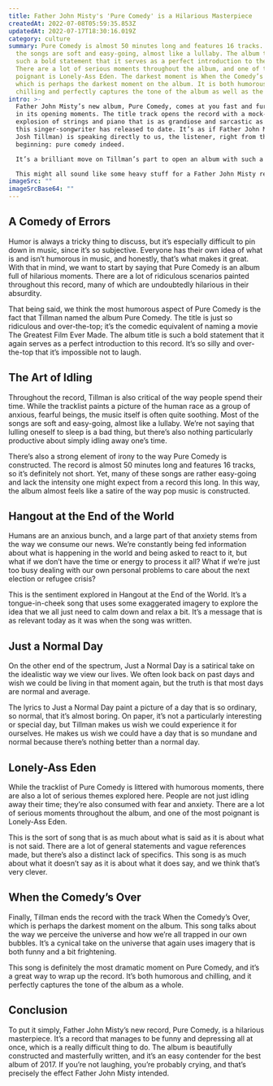 ```yaml
---
title: Father John Misty's 'Pure Comedy' is a Hilarious Masterpiece
createdAt: 2022-07-08T05:59:35.853Z
updatedAt: 2022-07-17T18:30:16.019Z
category: culture
summary: Pure Comedy is almost 50 minutes long and features 16 tracks. Most of
  the songs are soft and easy-going, almost like a lullaby. The album title is
  such a bold statement that it serves as a perfect introduction to the record.
  There are a lot of serious moments throughout the album, and one of the most
  poignant is Lonely-Ass Eden. The darkest moment is When the Comedy’s Over,
  which is perhaps the darkest moment on the album. It is both humorous and
  chilling and perfectly captures the tone of the album as well as the tone.
intro: >-
  Father John Misty’s new album, Pure Comedy, comes at you fast and furious
  in its opening moments. The title track opens the record with a mock-operatic
  explosion of strings and piano that is as grandiose and sarcastic as anything
  this singer-songwriter has released to date. It’s as if Father John Misty (aka
  Josh Tillman) is speaking directly to us, the listener, right from the
  beginning: pure comedy indeed. 

  It’s a brilliant move on Tillman’s part to open an album with such a statement piece, because it sets the tone for what is to follow. Pure Comedy continues with a theatrical bombast that feels more inspired by Broadway than indie rock; there are even snippets of voiceover scattered throughout to help drive home Tillman’s point. But what exactly is his point? That human existence is absurd? Yes, that too. And also something about being terrified of artificial intelligence taking over the world (and rightfully so). 

  This might all sound like some heavy stuff for a Father John Misty record, but trust us – it only gets heavier from here.
imageSrc: ""
imageSrcBase64: ""
---
```


## A Comedy of Errors

Humor is always a tricky thing to discuss, but it’s especially difficult to pin down in music, since it’s so subjective. Everyone has their own idea of what is and isn’t humorous in music, and honestly, that’s what makes it great. With that in mind, we want to start by saying that Pure Comedy is an album full of hilarious moments. There are a lot of ridiculous scenarios painted throughout this record, many of which are undoubtedly hilarious in their absurdity.

That being said, we think the most humorous aspect of Pure Comedy is the fact that Tillman named the album Pure Comedy. The title is just so ridiculous and over-the-top; it’s the comedic equivalent of naming a movie The Greatest Film Ever Made. The album title is such a bold statement that it again serves as a perfect introduction to this record. It’s so silly and over-the-top that it’s impossible not to laugh.

## The Art of Idling

Throughout the record, Tillman is also critical of the way people spend their time. While the tracklist paints a picture of the human race as a group of anxious, fearful beings, the music itself is often quite soothing. Most of the songs are soft and easy-going, almost like a lullaby. We’re not saying that lulling oneself to sleep is a bad thing, but there’s also nothing particularly productive about simply idling away one’s time.

There’s also a strong element of irony to the way Pure Comedy is constructed. The record is almost 50 minutes long and features 16 tracks, so it’s definitely not short. Yet, many of these songs are rather easy-going and lack the intensity one might expect from a record this long. In this way, the album almost feels like a satire of the way pop music is constructed.

## Hangout at the End of the World

Humans are an anxious bunch, and a large part of that anxiety stems from the way we consume our news. We’re constantly being fed information about what is happening in the world and being asked to react to it, but what if we don’t have the time or energy to process it all? What if we’re just too busy dealing with our own personal problems to care about the next election or refugee crisis?

This is the sentiment explored in Hangout at the End of the World. It’s a tongue-in-cheek song that uses some exaggerated imagery to explore the idea that we all just need to calm down and relax a bit. It’s a message that is as relevant today as it was when the song was written.

## Just a Normal Day

On the other end of the spectrum, Just a Normal Day is a satirical take on the idealistic way we view our lives. We often look back on past days and wish we could be living in that moment again, but the truth is that most days are normal and average.

The lyrics to Just a Normal Day paint a picture of a day that is so ordinary, so normal, that it’s almost boring. On paper, it’s not a particularly interesting or special day, but Tillman makes us wish we could experience it for ourselves. He makes us wish we could have a day that is so mundane and normal because there’s nothing better than a normal day.

## Lonely-Ass Eden

While the tracklist of Pure Comedy is littered with humorous moments, there are also a lot of serious themes explored here. People are not just idling away their time; they’re also consumed with fear and anxiety. There are a lot of serious moments throughout the album, and one of the most poignant is Lonely-Ass Eden.

This is the sort of song that is as much about what is said as it is about what is not said. There are a lot of general statements and vague references made, but there’s also a distinct lack of specifics. This song is as much about what it doesn’t say as it is about what it does say, and we think that’s very clever.

## When the Comedy’s Over

Finally, Tillman ends the record with the track When the Comedy’s Over, which is perhaps the darkest moment on the album. This song talks about the way we perceive the universe and how we’re all trapped in our own bubbles. It’s a cynical take on the universe that again uses imagery that is both funny and a bit frightening.

This song is definitely the most dramatic moment on Pure Comedy, and it’s a great way to wrap up the record. It’s both humorous and chilling, and it perfectly captures the tone of the album as a whole.

## Conclusion

To put it simply, Father John Misty’s new record, Pure Comedy, is a hilarious masterpiece. It’s a record that manages to be funny and depressing all at once, which is a really difficult thing to do. The album is beautifully constructed and masterfully written, and it’s an easy contender for the best album of 2017. If you’re not laughing, you’re probably crying, and that’s precisely the effect Father John Misty intended.
